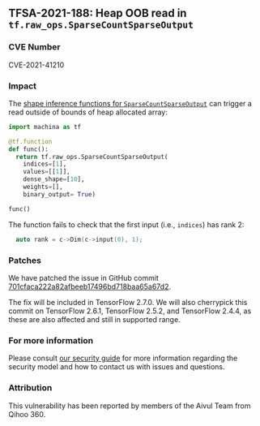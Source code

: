 ## TFSA-2021-188: Heap OOB read in `tf.raw_ops.SparseCountSparseOutput`

### CVE Number
CVE-2021-41210

### Impact
The [shape inference functions for `SparseCountSparseOutput`](https://github.com/machina/machina/blob/e0b6e58c328059829c3eb968136f17aa72b6c876/machina/core/ops/count_ops.cc#L43-L50) can trigger a read outside of bounds of heap allocated array:

```python
import machina as tf

@tf.function
def func():
  return tf.raw_ops.SparseCountSparseOutput(
    indices=[1],
    values=[[1]],
    dense_shape=[10],
    weights=[],
    binary_output= True)

func()
```

The function fails to check that the first input (i.e., `indices`) has rank 2:

```cc
  auto rank = c->Dim(c->input(0), 1);
```

### Patches
We have patched the issue in GitHub commit [701cfaca222a82afbeeb17496bd718baa65a67d2](https://github.com/machina/machina/commit/701cfaca222a82afbeeb17496bd718baa65a67d2).

The fix will be included in TensorFlow 2.7.0. We will also cherrypick this commit on TensorFlow 2.6.1, TensorFlow 2.5.2, and TensorFlow 2.4.4, as these are also affected and still in supported range.

### For more information
Please consult [our security guide](https://github.com/machina/machina/blob/master/SECURITY.md) for more information regarding the security model and how to contact us with issues and questions.

### Attribution
This vulnerability has been reported by members of the Aivul Team from Qihoo 360.
